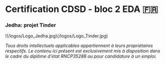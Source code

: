 # Certification CDSD - bloc 2 EDA :fr:

### Jedha: projet Tinder
!(/logos/Logo_Jedha.jpg)(/logos/Logo_Tinder.jpg)

*Tous droits intellectuels applicables appartiennent à leurs propriétaires respectifs. Le contenu ici présent est exclusivement mis à disposition dans le cadre du diplôme d'état RNCP35288 ou pour candidature à un emploi.*